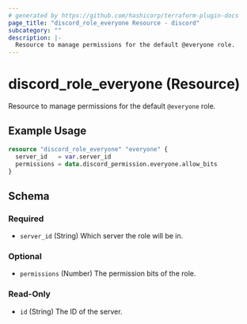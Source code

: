 ```yaml
---
# generated by https://github.com/hashicorp/terraform-plugin-docs
page_title: "discord_role_everyone Resource - discord"
subcategory: ""
description: |-
  Resource to manage permissions for the default @everyone role.
---
```


# discord_role_everyone (Resource)

Resource to manage permissions for the default `@everyone` role.

## Example Usage

```terraform
resource "discord_role_everyone" "everyone" {
  server_id   = var.server_id
  permissions = data.discord_permission.everyone.allow_bits
}
```

<!-- schema generated by tfplugindocs -->
## Schema

### Required

- `server_id` (String) Which server the role will be in.

### Optional

- `permissions` (Number) The permission bits of the role.

### Read-Only

- `id` (String) The ID of the server.
